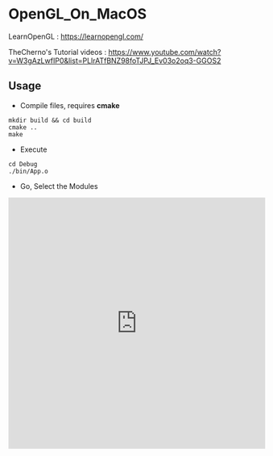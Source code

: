 # OpenGL_On_MacOS

LearnOpenGL : https://learnopengl.com/

TheCherno's Tutorial videos : https://www.youtube.com/watch?v=W3gAzLwfIP0&list=PLlrATfBNZ98foTJPJ_Ev03o2oq3-GGOS2

## Usage

- Compile files, requires **cmake**

```Shell
mkdir build && cd build
cmake ..
make 
```

- Execute

```Shell
cd Debug
./bin/App.o
```

- Go, Select the Modules

<iframe height=498 width=510 src="https://github.com/lamyang1994/OpenGL_On_MacOS/blob/master/demo.mp4" frameborder=0 allowfullscreen></iframe>